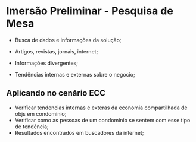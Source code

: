 # Imersão Preliminar - Pesquisa de Mesa

- Busca de dados e informações da solução;

- Artigos, revistas, jornais, internet;

- Informações divergentes;

- Tendências internas e externas sobre o negocio;

## Aplicando no cenário ECC

- Verificar tendencias internas e exteras da economia compartilhada de objs em condominio;
- Verificar como as pessoas de um condominio se sentem com esse tipo de tendência;
- Resultados encontrados em buscadores da internet;